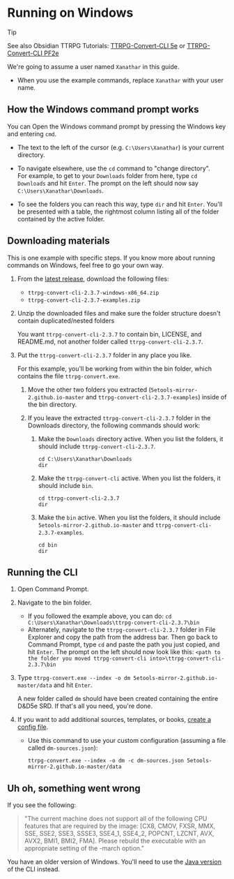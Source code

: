 # Running on Windows

> [!TIP]
> See also Obsidian TTRPG Tutorials: [TTRPG-Convert-CLI 5e][] or [TTRPG-Convert-CLI PF2e][]

[TTRPG-Convert-CLI 5e]: https://obsidianttrpgtutorials.com/Obsidian+TTRPG+Tutorials/Plugin+Tutorials/TTRPG-Convert-CLI/TTRPG-Convert-CLI+5e
[TTRPG-Convert-CLI PF2e]: https://obsidianttrpgtutorials.com/Obsidian+TTRPG+Tutorials/Plugin+Tutorials/TTRPG-Convert-CLI/TTRPG-Convert-CLI+PF2e

We're going to assume a user named `Xanathar` in this guide.

- When you use the example commands, replace `Xanathar` with your user name.

## How the Windows command prompt works

You can Open the Windows command prompt by pressing the Windows key and entering `cmd`.

- The text to the left of the cursor (e.g. `C:\Users\Xanathar`) is your current directory.

- To navigate elsewhere, use the `cd` command to "change directory".  
  For example, to get to your `Downloads` folder from here, type `cd Downloads` and hit `Enter`.
  The prompt on the left should now say `C:\Users\Xanathar\Downloads`.

- To see the folders you can reach this way, type `dir` and hit `Enter`.
  You'll be presented with a table, the rightmost column listing all of the folder contained by the active folder.

## Downloading materials

This is one example with specific steps. If you know more about running commands on Windows, feel free to go your own way.

1. From the [latest release][1], download the following files:

    - `ttrpg-convert-cli-2.3.7-windows-x86_64.zip`
    - `ttrpg-convert-cli-2.3.7-examples.zip`

2. Unzip the downloaded files and make sure the folder structure doesn't contain duplicated/nested folders

    You want `ttrpg-convert-cli-2.3.7` to contain bin, LICENSE, and README.md, not another folder called `ttrpg-convert-cli-2.3.7`.

3. Put the `ttrpg-convert-cli-2.3.7` folder in any place you like.

    For this example, you'll be working from within the bin folder, which contains the file `ttrpg-convert.exe`.

    1. Move the other two folders you extracted (`5etools-mirror-2.github.io-master` and `ttrpg-convert-cli-2.3.7-examples`) inside of the bin directory.

    2. If you leave the extracted `ttrpg-convert-cli-2.3.7` folder in the Downloads directory, the following commands should work:

        1. Make the `Downloads` directory active. When you list the folders, it should include `ttrpg-convert-cli-2.3.7`.

            ```console
            cd C:\Users\Xanathar\Downloads
            dir
            ```

        2. Make the `ttrpg-convert-cli` active. When you list the folders, it should include `bin`.

            ```console
            cd ttrpg-convert-cli-2.3.7
            dir
            ```

        3. Make the `bin` active. When you list the folders, it should include `5etools-mirror-2.github.io-master` and `ttrpg-convert-cli-2.3.7-examples`.

            ```console
            cd bin
            dir
            ```

[1]: https://github.com/ebullient/ttrpg-convert-cli/releases/latest

## Running the CLI

1. Open Command Prompt.

2. Navigate to the bin folder.

    - If you followed the example above, you can do: `cd C:\Users\Xanathar\Downloads\ttrpg-convert-cli-2.3.7\bin`
    - Alternately, navigate to the `ttrpg-convert-cli-2.3.7` folder in File Explorer and copy the path from the address bar.
        Then go back to Command Prompt, type `cd` and paste the path you just copied, and hit `Enter`.
        The prompt on the left should now look like this: `<path to the folder you moved ttrpg-convert-cli into>\ttrpg-convert-cli-2.3.7\bin`

3. Type `ttrpg-convert.exe --index -o dm 5etools-mirror-2.github.io-master/data` and hit `Enter`.

    A new folder called `dm` should have been created containing the entire D&D5e SRD. If that's all you need, you're done.

4. If you want to add additional sources, templates, or books, [create a config file][3].

    - Use this command to use your custom configuration (assuming a file called `dm-sources.json`):

        ```console
        ttrpg-convert.exe --index -o dm -c dm-sources.json 5etools-mirror-2.github.io-master/data
        ```

[3]: docs/configuration.md

## Uh oh, something went wrong

If you see the following:

> "The current machine does not support all of the following CPU features that are required by the image:
> \[CX8, CMOV, FXSR, MMX, SSE, SSE2, SSE3, SSSE3, SSE4_1, SSE4_2, POPCNT, LZCNT, AVX, AVX2, BMI1, BMI2, FMA].
> Please rebuild the executable with an appropriate setting of the -march option."

You have an older version of Windows. You'll need to use the [Java version](docs/alternateRun.md#use-java-to-run-the-jar) of the CLI instead.
